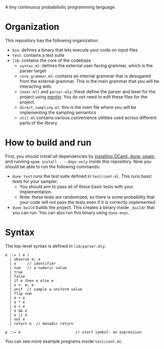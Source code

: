 A tiny continuous probabilistic programming language.

# Organization

This repository has the following organization:

* `bin`: defines a binary that lets execute your code on input files
* `test`: contains a test suite
* `lib`: contains the core of the codebase
  - `syntax.ml`: defines the external user-facing grammar, which is the parser target
  - `core_grammar.ml`: contains an internal grammar that is desugared from the external
    grammar. This is the main grammar that you will be interacting with.
  - `lexer.mll` and `parser.mly`: these define the parser and lexer for the project using [menhir](https://dev.realworldocaml.org/parsing-with-ocamllex-and-menhir.html). You do 
  not need to edit these files for the project.
  - `direct_sampling.ml`: this is the main file where you will be implementing the sampling 
  semantics
  - `util.ml` contains various convenience utilities used across different parts of the library

# How to build and run

First, you should install all dependencies by [installing OCaml, dune, opam](https://dev.realworldocaml.org/install.html),
and running `opam install . --deps-only` inside this repository. Now you 
should be able to run the following commands:

* `dune test` runs the test suite defined in `test/cont.ml`. This runs basic
  tests for your sampler.
  - You should aim to pass all of these basic tests with your implementation.
  - Note: these tests are randomized, so there is some probability that your code will
  not pass the tests even if it is correctly implemented.
* `dune build` builds the project. This creates a binary inside `_build/` that you 
can run. You can also run this binary using `dune exec`.


# Syntax

The top-level syntax is defined in `lib/parser.mly`:

```
e ::= ( e )
  | observe e; e
  | x     // identifier
  | num   // a numeric value
  | true 
  | false 
  | if e then e else e
  | x <- e; e
  | unif  // sample a uniform value
  | flip num 
  | e + e 
  | e * e
  | e < e
  | e && e 
  | e || e 
  | not e 
  | return e  // monadic return

p ::= e                         // start symbol: an expression
```

You can see more example programs inside `test/cont.ml`.